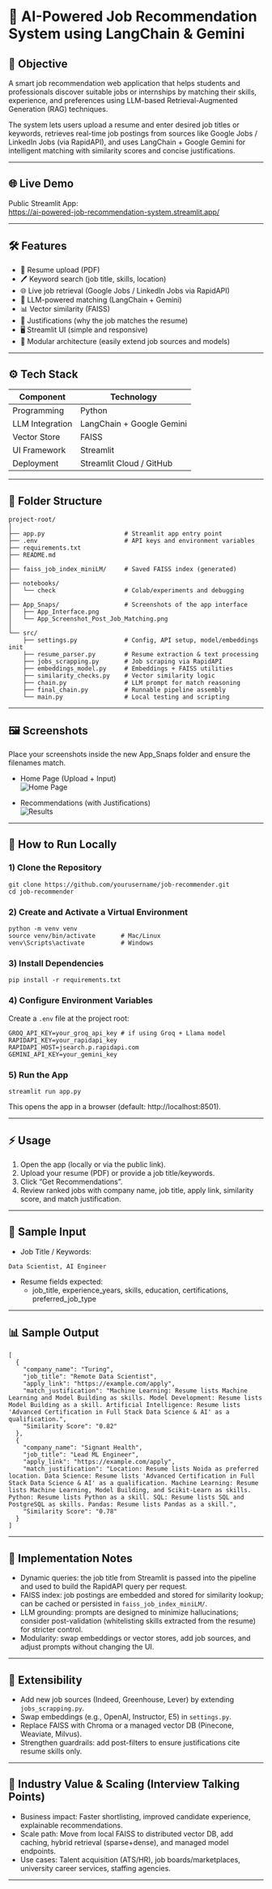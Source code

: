 # 💼 AI-Powered Job Recommendation System using LangChain & Gemini

## 🎯 Objective
A smart job recommendation web application that helps students and professionals discover suitable jobs or internships by matching their skills, experience, and preferences using LLM-based Retrieval-Augmented Generation (RAG) techniques.

The system lets users upload a resume and enter desired job titles or keywords, retrieves real-time job postings from sources like Google Jobs / LinkedIn Jobs (via RapidAPI), and uses LangChain + Google Gemini for intelligent matching with similarity scores and concise justifications.

---

## 🌐 Live Demo
Public Streamlit App:  
https://ai-powered-job-recommendation-system.streamlit.app/

---

## 🛠️ Features
- 📄 Resume upload (PDF)
- 🖊 Keyword search (job title, skills, location)
- 🌐 Live job retrieval (Google Jobs / LinkedIn Jobs via RapidAPI)
- 🤖 LLM-powered matching (LangChain + Gemini)
- 📊 Vector similarity (FAISS)
- 🧠 Justifications (why the job matches the resume)
- 🖥 Streamlit UI (simple and responsive)
- 🔌 Modular architecture (easily extend job sources and models)

---

## ⚙️ Tech Stack

| Component       | Technology                |
|-----------------|---------------------------|
| Programming     | Python                    |
| LLM Integration | LangChain + Google Gemini |
| Vector Store    | FAISS                     |
| UI Framework    | Streamlit                 |
| Deployment      | Streamlit Cloud / GitHub  |

---

## 📂 Folder Structure
```
project-root/
│
├── app.py                      # Streamlit app entry point
├── .env                        # API keys and environment variables
├── requirements.txt
├── README.md
│
├── faiss_job_index_miniLM/     # Saved FAISS index (generated)
│
├── notebooks/
│   └── check                   # Colab/experiments and debugging
│
├── App_Snaps/                  # Screenshots of the app interface
│   ├── App_Interface.png
│   └── App_Screenshot_Post_Job_Matching.png
│
└── src/
    ├── settings.py             # Config, API setup, model/embeddings init
    ├── resume_parser.py        # Resume extraction & text processing
    ├── jobs_scrapping.py       # Job scraping via RapidAPI
    ├── embeddings_model.py     # Embeddings + FAISS utilities
    ├── similarity_checks.py    # Vector similarity logic
    ├── chain.py                # LLM prompt for match reasoning
    ├── final_chain.py          # Runnable pipeline assembly
    └── main.py                 # Local testing and scripting
```

---

## 🖼️ Screenshots
Place your screenshots inside the new App_Snaps folder and ensure the filenames match.

- Home Page (Upload + Input)  
  ![Home Page](App_Snaps/App_Interface.png)

- Recommendations (with Justifications)  
  ![Results](App_Screenshot_Post_Job_Matching.png)

---

## 🚀 How to Run Locally

### 1) Clone the Repository
```
git clone https://github.com/yourusername/job-recommender.git
cd job-recommender
```

### 2) Create and Activate a Virtual Environment
```
python -m venv venv
source venv/bin/activate       # Mac/Linux
venv\Scripts\activate          # Windows
```

### 3) Install Dependencies
```
pip install -r requirements.txt
```

### 4) Configure Environment Variables
Create a `.env` file at the project root:
```
GROQ_API_KEY=your_groq_api_key # if using Groq + Llama model
RAPIDAPI_KEY=your_rapidapi_key
RAPIDAPI_HOST=jsearch.p.rapidapi.com
GEMINI_API_KEY=your_gemini_key
```

### 5) Run the App
```
streamlit run app.py
```

This opens the app in a browser (default: http://localhost:8501).

---

## ⚡ Usage
1. Open the app (locally or via the public link).
2. Upload your resume (PDF) or provide a job title/keywords.
3. Click “Get Recommendations”.
4. Review ranked jobs with company name, job title, apply link, similarity score, and match justification.

---

## 📝 Sample Input
- Job Title / Keywords:
```
Data Scientist, AI Engineer
```
- Resume fields expected:
  - job_title, experience_years, skills, education, certifications, preferred_job_type

---

## 📊 Sample Output
```
[
  {
    "company_name": "Turing",
    "job_title": "Remote Data Scientist",
    "apply_link": "https://example.com/apply",
    "match_justification": "Machine Learning: Resume lists Machine Learning and Model Building as skills. Model Development: Resume lists Model Building as a skill. Artificial Intelligence: Resume lists 'Advanced Certification in Full Stack Data Science & AI' as a qualification.",
    "Similarity Score": "0.82"
  },
  {
    "company_name": "Signant Health",
    "job_title": "Lead ML Engineer",
    "apply_link": "https://example.com/apply",
    "match_justification": "Location: Resume lists Noida as preferred location. Data Science: Resume lists 'Advanced Certification in Full Stack Data Science & AI' as a qualification. Machine Learning: Resume lists Machine Learning, Model Building, and Scikit-Learn as skills. Python: Resume lists Python as a skill. SQL: Resume lists SQL and PostgreSQL as skills. Pandas: Resume lists Pandas as a skill.",
    "Similarity Score": "0.78"
  }
]
```

---

## 🔧 Implementation Notes
- Dynamic queries: the job title from Streamlit is passed into the pipeline and used to build the RapidAPI query per request.
- FAISS index: job postings are embedded and stored for similarity lookup; can be cached or persisted in `faiss_job_index_miniLM/`.
- LLM grounding: prompts are designed to minimize hallucinations; consider post-validation (whitelisting skills extracted from the resume) for stricter control.
- Modularity: swap embeddings or vector stores, add job sources, and adjust prompts without changing the UI.

---

## 🧩 Extensibility
- Add new job sources (Indeed, Greenhouse, Lever) by extending `jobs_scrapping.py`.
- Swap embeddings (e.g., OpenAI, Instructor, E5) in `settings.py`.
- Replace FAISS with Chroma or a managed vector DB (Pinecone, Weaviate, Milvus).
- Strengthen guardrails: add post-filters to ensure justifications cite resume skills only.

---

## 🏢 Industry Value & Scaling (Interview Talking Points)
- Business impact: Faster shortlisting, improved candidate experience, explainable recommendations.
- Scale path: Move from local FAISS to distributed vector DB, add caching, hybrid retrieval (sparse+dense), and managed model endpoints.
- Use cases: Talent acquisition (ATS/HR), job boards/marketplaces, university career services, staffing agencies.

---
